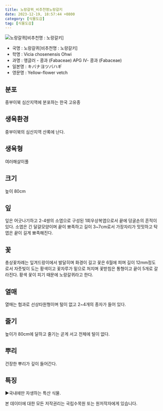 ```yaml
---
title: 노랑갈퀴_비추천명노랑갈키
date: 2023-12-19, 18:57:44 +0800
category: [식물도감]
tag: [식물도감]
---
```




![노랑갈퀴[비추천명 : 노랑갈키]](http://www.nature.go.kr/fileUpload/plants/basic/Leguminosae/Vicia/12340/12340_1_th2.jpg)
- 국명 : 노랑갈퀴[비추천명 : 노랑갈키]
- 학명 : Vicia chosenensis Ohwi
- 과명 : 앵글러 - 콩과 (Fabaceae) APG Ⅳ- 콩과 (Fabaceae)
- 일본명 : キバナヨツバハギ
- 영문명 : Yellow-flower vetch


## 분포
중부이북 심산지역에 분포하는 한국 고유종
## 생육환경
중부이북의 심산지역 산록에 난다.
## 생육형
여러해살이풀 
## 크기
높이 80cm
## 잎
잎은 어긋나기하고 2-4쌍의 소엽으로 구성된 1회우상복엽으로서 끝에 덩굴손의 흔적이 있다. 소엽은 긴 달걀모양이며 끝이 뾰족하고 길이 3~7cm로서 가장자리가 밋밋하고 탁엽은 끝이 길게 뾰족해진다.
## 꽃
총상꽃차례는 잎겨드랑이에서 발달히며 화경이 길고 꽃은 6월에 피며 길이 12mm정도로서 자줏빛이 도는 황색이고 꽃자루가 밑으로 처지며 꽃받침은 통형이고 끝이 5개로 갈라진다. 황색 꽃이 피기 때문에 노랑갈퀴라고 한다.
## 열매
열매는 협과로 선상타원형이며 털이 없고 2~4개의 종자가 들어 있다.
## 줄기
높이가 80cm에 달하고 줄기는 곧게 서고 전체에 털이 없다.
## 뿌리
건장한 뿌리가 깊이 들어간다.
## 특징
▶국내에만 자생하는 특산 식물.






본 데이터에 대한 모든 저작권리는 국립수목원 또는 원저작자에게 있습니다.
